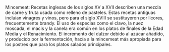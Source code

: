 Mincemeat: Recetas inglesas de los siglos XV a XVII describen una mezcla de carne y fruta usada como relleno de pasteles. Estas recetas antiguas incluían vinagres y vinos, pero para el siglo XVIII se sustituyeron por licores, frecuentemente brandy. El uso de especias como el clavo, la nuez moscada, el macis y la canela era común en los platos de finales de la Edad Media y el Renacimiento. El incremento del dulzor debido al azúcar añadido, y producido por la fermentación, hacía a la mincemeat más apropiada para los postres que para los platos salados principales.
